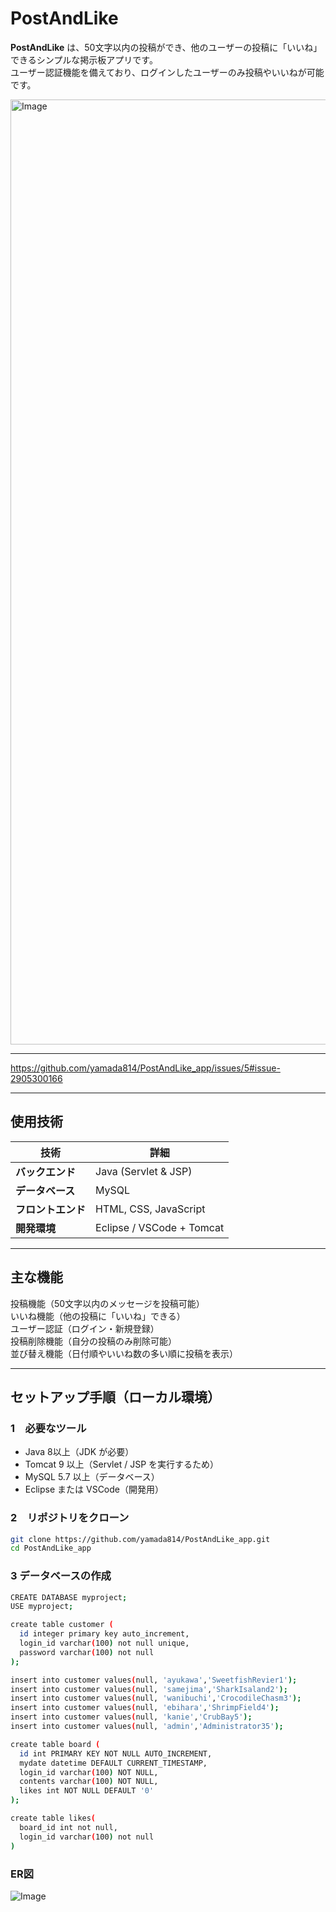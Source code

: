 # PostAndLike 

**PostAndLike** は、50文字以内の投稿ができ、他のユーザーの投稿に「いいね」できるシンプルな掲示板アプリです。  
ユーザー認証機能を備えており、ログインしたユーザーのみ投稿やいいねが可能です。

<img width="1512" alt="Image" src="https://github.com/user-attachments/assets/7d016379-a751-4690-a62e-40b416197fe5" />

---

https://github.com/yamada814/PostAndLike_app/issues/5#issue-2905300166

---

##  使用技術
| 技術 | 詳細 |
|------|------|
| **バックエンド** | Java (Servlet & JSP) |
| **データベース** | MySQL |
| **フロントエンド** | HTML, CSS, JavaScript |
| **開発環境** | Eclipse / VSCode + Tomcat |

---

## 主な機能
 投稿機能（50文字以内のメッセージを投稿可能）  
 いいね機能（他の投稿に「いいね」できる）  
 ユーザー認証（ログイン・新規登録）  
 投稿削除機能（自分の投稿のみ削除可能）  
 並び替え機能（日付順やいいね数の多い順に投稿を表示）  

---

## セットアップ手順（ローカル環境）
### 1　必要なツール
- Java 8以上（JDK が必要）
- Tomcat 9 以上（Servlet / JSP を実行するため）
- MySQL 5.7 以上（データベース）
- Eclipse または VSCode（開発用）

### 2　リポジトリをクローン
```sh
git clone https://github.com/yamada814/PostAndLike_app.git
cd PostAndLike_app
```

### 3 データベースの作成
```sh
CREATE DATABASE myproject;
USE myproject;
```
```sh
create table customer (
  id integer primary key auto_increment,
  login_id varchar(100) not null unique,
  password varchar(100) not null
);

insert into customer values(null, 'ayukawa','SweetfishRevier1');
insert into customer values(null, 'samejima','SharkIsaland2');
insert into customer values(null, 'wanibuchi','CrocodileChasm3');
insert into customer values(null, 'ebihara','ShrimpField4');
insert into customer values(null, 'kanie','CrubBay5');
insert into customer values(null, 'admin','Administrator35');
```
```sh
create table board (
  id int PRIMARY KEY NOT NULL AUTO_INCREMENT,
  mydate datetime DEFAULT CURRENT_TIMESTAMP,
  login_id varchar(100) NOT NULL,
  contents varchar(100) NOT NULL,
  likes int NOT NULL DEFAULT '0'
);
```
```sh
create table likes(
  board_id int not null,
  login_id varchar(100) not null
)
```
### ER図
![Image](https://github.com/user-attachments/assets/f0aa85a1-888b-4d27-90d1-914aa363ec8b)

